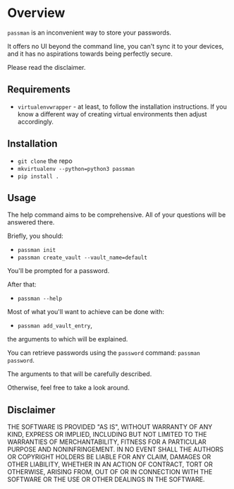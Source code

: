 # Overview

`passman` is an inconvenient way to store your passwords.

It offers no UI beyond the command line, you can't sync it to your devices, and it has no aspirations towards being perfectly secure.

Please read the disclaimer.

## Requirements

- `virtualenvwrapper` - at least, to follow the installation instructions. If you know a different way of creating virtual environments then adjust accordingly.

## Installation

- `git clone` the repo
- `mkvirtualenv --python=python3 passman`
- `pip install .`

## Usage

The help command aims to be comprehensive. All of your questions will be answered there.

Briefly, you should:

- `passman init`
- `passman create_vault --vault_name=default`

You'll be prompted for a password.

After that:

- `passman --help`

Most of what you'll want to achieve can be done with:

- `passman add_vault_entry`,

the arguments to which will be explained.

You can retrieve passwords using the `password` command: `passman password`.

The arguments to that will be carefully described.

Otherwise, feel free to take a look around.

## Disclaimer

THE SOFTWARE IS PROVIDED "AS IS", WITHOUT WARRANTY OF ANY KIND, EXPRESS OR IMPLIED, INCLUDING BUT NOT LIMITED TO THE WARRANTIES OF MERCHANTABILITY, FITNESS FOR A PARTICULAR PURPOSE AND NONINFRINGEMENT. IN NO EVENT SHALL THE AUTHORS OR COPYRIGHT HOLDERS BE LIABLE FOR ANY CLAIM, DAMAGES OR OTHER LIABILITY, WHETHER IN AN ACTION OF CONTRACT, TORT OR OTHERWISE, ARISING FROM, OUT OF OR IN CONNECTION WITH THE SOFTWARE OR THE USE OR OTHER DEALINGS IN THE SOFTWARE.